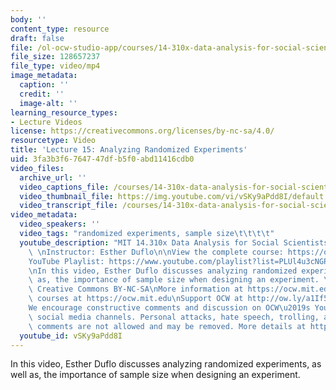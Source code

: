 ```yaml
---
body: ''
content_type: resource
draft: false
file: /ol-ocw-studio-app/courses/14-310x-data-analysis-for-social-scientists-spring-2023/14310x-lecture-15_360p_16_9.mp4
file_size: 128657237
file_type: video/mp4
image_metadata:
  caption: ''
  credit: ''
  image-alt: ''
learning_resource_types:
- Lecture Videos
license: https://creativecommons.org/licenses/by-nc-sa/4.0/
resourcetype: Video
title: 'Lecture 15: Analyzing Randomized Experiments'
uid: 3fa3b3f6-7647-47df-b5f0-abd11416cdb0
video_files:
  archive_url: ''
  video_captions_file: /courses/14-310x-data-analysis-for-social-scientists-spring-2023/1dQJMq_v5P-CU1UDnu_3IgZ5W1i7zyZUU_transcript.webvtt
  video_thumbnail_file: https://img.youtube.com/vi/vSKy9aPdd8I/default.jpg
  video_transcript_file: /courses/14-310x-data-analysis-for-social-scientists-spring-2023/1dQJMq_v5P-CU1UDnu_3IgZ5W1i7zyZUU_transcript.pdf
video_metadata:
  video_speakers: ''
  video_tags: "randomized experiments, sample size\t\t\t\t"
  youtube_description: "MIT 14.310x Data Analysis for Social Scientists, Spring 2023\
    \ \nInstructor: Esther Duflo\n\nView the complete course: https://ocw.mit.edu/courses/14-310x-data-analysis-for-social-scientists-spring-2023\n\
    YouTube Playlist: https://www.youtube.com/playlist?list=PLUl4u3cNGP61ATaGTFcSp7bhogloD2wHP\n\
    \nIn this video, Esther Duflo discusses analyzing randomized experiments, as well\
    \ as, the importance of sample size when designing an experiment. \n\nLicense:\
    \ Creative Commons BY-NC-SA\nMore information at https://ocw.mit.edu/terms\nMore\
    \ courses at https://ocw.mit.edu\nSupport OCW at http://ow.ly/a1If50zVRlQ\n\n\
    We encourage constructive comments and discussion on OCW\u2019s YouTube and other\
    \ social media channels. Personal attacks, hate speech, trolling, and inappropriate\
    \ comments are not allowed and may be removed. More details at https://ocw.mit.edu/comments."
  youtube_id: vSKy9aPdd8I
---
```

In this video, Esther Duflo discusses analyzing randomized experiments, as well as, the importance of sample size when designing an experiment.